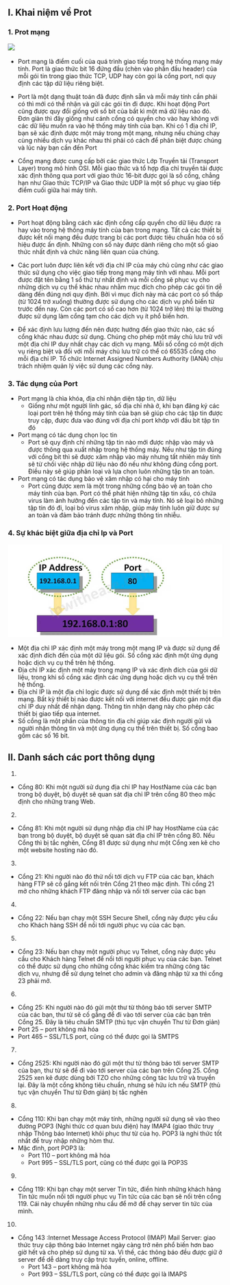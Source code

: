 ## I. Khai niệm về Prot
### 1. Prot mạng
<img src="../../jmg/port1.png">

- Port mạng là điểm cuối của quá trình giao tiếp trong hệ thống mạng máy tính. Port là giao thức bit 16 đứng đầu (chèn vào phần đầu header) của mỗi gói tin trong giao thức TCP, UDP hay còn gọi là cổng port, nơi quy định các tập dữ liệu riêng biệt.

- Port là một dạng thuật toán đã được định sẵn và mỗi máy tính cần phải có thì mới có thể nhận và gửi các gói tin đi được. Khi hoạt động Port cũng được quy đổi giống với số bit của bất kì một mã dữ liệu nào đó. Đơn giản thì đây giống như cánh cổng có quyền cho vào hay không với các dữ liệu muốn ra vào hệ thống máy tính của bạn. Khi có 1 địa chỉ IP, bạn sẽ xác định được một máy trong một mạng, nhưng nếu chúng chạy cùng nhiều dịch vụ khác nhau thì phải có cách để phân biệt được chúng và lúc này bạn cần đến Port
- Cổng mạng được cung cấp bởi các giao thức Lớp Truyền tải (Transport Layer) trong mô hình OSI. Mỗi giao thức và tổ hợp địa chỉ truyền tải được xác định thông qua port với giao thức 16-bit được gọi là số cổng, chẳng hạn như Giao thức TCP/IP và Giao thức UDP là một số phục vụ giao tiếp điểm cuối giữa hai máy tính.


### 2. Port Hoạt động
- Port hoạt động bằng cách xác định cổng cấp quyền cho dữ liệu được ra hay vào trong hệ thống máy tính của bạn trong mạng. Tất cả các thiết bị được kết nối mạng đều được trang bị các port được tiêu chuẩn hóa có số hiệu được ấn định. Những con số này được dành riêng cho một số giao thức nhất định và chức năng liên quan của chúng.
- Các port luôn được liên kết với địa chỉ IP của máy chủ cũng như các giao thức sử dụng cho việc giao tiếp trong mạng máy tính với nhau. Mỗi port được đặt tên bằng 1 số thứ tự nhất định và mỗi cổng sẽ phục vụ cho những dịch vụ cụ thể khác nhau nhằm mục đích cho phép các gói tin dễ dàng đến đúng nơi quy định. Bởi vì mục đích này mà các port có số thấp (từ 1024 trở xuống) thường được sử dụng cho các dịch vụ phổ biến từ trước đến nay. Còn các port có số cao hơn (từ 1024 trở lên) thì lại thường được sử dụng làm cổng tạm cho các dịch vụ ít phổ biến hơn.

- Để xác định lưu lượng đến nên được hướng đến giao thức nào, các số cổng khác nhau được sử dụng. Chúng cho phép một máy chủ lưu trữ với một địa chỉ IP duy nhất chạy các dịch vụ mạng. Mỗi số cổng có một dịch vụ riêng biệt và đối với mỗi máy chủ lưu trữ có thể có 65535 cổng cho mỗi địa chỉ IP. Tổ chức Internet Assigned Numbers Authority (IANA) chịu trách nhiệm quản lý việc sử dụng các cổng này.

### 3. Tác dụng của Port
- Port mạng là chìa khóa, địa chỉ nhận diện tập tin, dữ liệu 
    + Giống như một người lính gác, số địa chỉ nhà ở, khi bạn đăng ký các loại port trên hệ thống máy tính của bạn sẽ giúp cho các tập tin được truy cập, được đưa vào đúng với địa chỉ port khớp với đầu bit tập tin đó
- Port mạng có tác dụng chọn lọc tin 
    + Port sẽ quy định chỉ những tập tin nào mới được nhập vào máy và được thông qua xuất nhập trong hệ thống máy. Nếu như tập tin đúng với cổng bit thì sẽ được xâm nhập vào máy nhưng tất nhiên máy tính sẽ từ chối việc nhập dữ liệu nào đó nếu như không đúng cổng port. Điều này sẽ giúp phân loại và lựa chọn luôn những tập tin an toàn.
- Port mạng có tác dụng bảo vệ xâm nhập có hại cho máy tính
    +  Port cũng được xem là một trong những cổng bảo vệ an toàn cho máy tính của bạn. Port có thể phát hiện những tập tin xấu, có chứa virus làm ảnh hưởng đến các tập tin và máy tính. Nó sẽ loại bỏ những tập tin đó đi, loại bỏ virus xâm nhập, giúp máy tính luôn giữ được sự an toàn và đảm bảo tránh được những thông tin nhiễu.
### 4. Sự khác biệt giữa địa chỉ Ip và Port 
<img src="../jmg/port2.png">

- Một địa chỉ IP xác định một máy trong một mạng IP và được sử dụng để xác định đích đến của một dữ liệu gói. Số cổng xác định một ứng dụng hoặc dịch vụ cụ thể trên hệ thống.
- Địa chỉ IP xác định một máy trong mạng IP và xác định đích của gói dữ liệu, trong khi số cổng xác định các ứng dụng hoặc dịch vụ cụ thể trên hệ thống.
- Địa chỉ IP là một địa chỉ logic được sử dụng để xác định một thiết bị trên mạng. Bất kỳ thiết bị nào được kết nối với internet đều được gán một địa chỉ IP duy nhất để nhận dạng. Thông tin nhận dạng này cho phép các thiết bị giao tiếp qua internet.
- Số cổng là một phần của thông tin địa chỉ giúp xác định người gửi và người nhận thông tin và một ứng dụng cụ thể trên thiết bị. Số cổng bao gồm các số 16 bit.

## II. Danh sách các port thông dụng 
1. 
- Cổng 80: Khi một người sử dụng địa chỉ IP hay HostName của các bạn trong bộ duyệt, bộ duyệt sẽ quan sát địa chỉ IP trên cổng 80 theo mặc định cho những trang Web.

2. 
- Cổng 81: Khi một người sử dụng nhập địa chỉ IP hay HostName của các bạn trong bộ duyệt, bộ duyệt sẽ quan sát địa chỉ IP trên cổng 80. Nếu Cổng thì bị tắc nghẽn, Cổng 81 được sử dụng như một Cổng xen kẽ cho một website hosting nào đó.

3. 
- Cổng 21: Khi người nào đó thử nối tới dịch vụ FTP của các bạn, khách hàng FTP sẽ cố gắng kết nối trên Cổng 21 theo mặc định. Thì cổng 21 mở cho những khách FTP đăng nhập và nối tới server của các bạn

4. 
- Cổng 22: Nếu bạn chạy một SSH Secure Shell, cổng này được yêu cầu cho Khách hàng SSH để nối tới người phục vụ của các bạn.

5. 
- Cổng 23: Nếu bạn chạy một người phục vụ Telnet, cổng này được yêu cầu cho Khách hàng Telnet để nối tới người phục vụ của các bạn. Telnet có thể được sử dụng cho những cổng khác kiểm tra những công tác dịch vụ, nhưng để sử dụng telnet cho admin và đăng nhập từ xa thì cổng 23 phải mở.

6. 
- Cổng 25: Khi người nào đó gửi một thư từ thông báo tới server SMTP của các bạn, thư từ sẽ cố gắng để đi vào tới server của các bạn trên Cổng 25. Đây là tiêu chuẩn SMTP (thủ tục vận chuyển Thư từ Đơn giản)
- Port 25 – port không mã hóa
- Port 465 – SSL/TLS port, cũng có thể được gọi là SMTPS

7. 
- Cổng 2525: Khi người nào đó gửi một thư từ thông báo tới server SMTP của bạn, thư từ sẽ để đi vào tới server của các bạn trên Cổng 25. Cổng 2525 xen kẽ được dùng bởi TZO cho những công tác lưu trữ và truyền lại. Đây là một cổng không tiêu chuẩn, nhưng sẻ hữu ích nếu SMTP (thủ tục vận chuyển Thư từ Đơn giản) bị tắc nghẽn

8. 
- Cổng 110: Khi bạn chạy một máy tính, những người sử dụng sẽ vào theo đường POP3 (Nghi thức cơ quan bưu điện) hay IMAP4 (giao thức truy nhập Thông báo Internet) khôi phục thư từ của họ. POP3 là nghi thức tốt nhất để truy nhập những hòm thư.
-  Mặc đình, port POP3 là:
    + Port 110 – port không mã hóa
    + Port 995 – SSL/TLS port, cũng có thể được gọi là POP3S

9. 
- Cổng 119: Khi bạn chạy một server Tin tức, điển hình những khách hàng Tin tức muốn nối tới người phục vụ Tin tức của các bạn sẽ nối trên cổng 119. Cái này chuyển những nhu cầu để mở để chạy server tin tức của mình.
10. 
- Cổng 143 :Internet Message Access Protocol (IMAP) Mail Server: giao thức truy cập thông báo Internet ngày càng trở nên phổ biến hơn bao giờ hết và cho phép sử dụng từ xa. Vì thế, các thông báo đều được giữ ở server để dễ dàng truy cập trực tuyến, online, offline.
    + Port 143 – port không mã hóa
    + Port 993 – SSL/TLS port, cũng có thể được gọi là IMAPS
